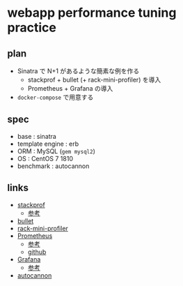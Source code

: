 # webapp performance tuning practice

## plan

- Sinatra で N+1 があるような簡素な例を作る
  - stackprof + bullet (+ rack-mini-profiler) を導入
  - Prometheus + Grafana の導入
- `docker-compose` で用意する

## spec

- base : sinatra
- template engine : erb
- ORM : MySQL (`gem mysql2`)
- OS : CentOS 7 1810
- benchmark : autocannon

## links

- [stackprof](https://github.com/tmm1/stackprof)
  - [参考](https://qiita.com/shunsakai/items/28182914389a156199cd)
- [bullet](https://github.com/flyerhzm/bullet)
- [rack-mini-profiler](https://github.com/MiniProfiler/rack-mini-profiler)
- [Prometheus](https://prometheus.io/)
  - [参考](https://qiita.com/Chanmoro/items/ac0eb1bf93760566b338)
  - [github](https://github.com/prometheus/prometheus)
- [Grafana](https://grafana.com/)
  - [参考](https://qiita.com/Chanmoro/items/a23f0408f0e64658a775)
- [autocannon](https://github.com/mcollina/autocannon)
